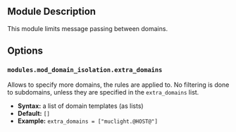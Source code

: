 ## Module Description

This module limits message passing between domains.

## Options

### `modules.mod_domain_isolation.extra_domains`

Allows to specify more domains, the rules are applied to.
No filtering is done to subdomains, unless they are specified in the `extra_domains` list.

 * **Syntax:** a list of domain templates (as lists)
 * **Default:** `[]`
 * **Example:** `extra_domains = ["muclight.@HOST@"]`
